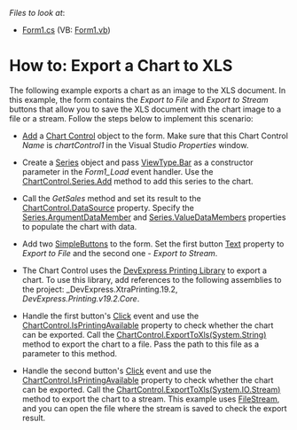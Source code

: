 <!-- default file list -->
*Files to look at*:

* [Form1.cs](./CS/Form1.cs) (VB: [Form1.vb](./VB/Form1.vb))
<!-- default file list end -->
# How to: Export a Chart to XLS

The following example exports a chart as an image to the XLS document. In this example, the form contains the _Export to File_ and _Export to Stream_ buttons that allow you to save the XLS document with the chart image to a file or a stream. Follow the steps below to implement this scenario:

* [Add](https://docs.devexpress.com/WindowsForms/2957/controls-and-libraries/chart-control/examples/general/how-to-add-a-chart-to-a-windows-forms-application) a [Chart Control](https://docs.devexpress.com/WindowsForms/DevExpress.XtraCharts.ChartControl) object to the form. Make sure that this Chart Control _Name_ is _chartControl1_ in the Visual Studio _Properties_ window. 

* Create a [Series](xref:DevExpress.XtraCharts.Series) object and pass [ViewType.Bar](xref:DevExpress.XtraCharts.ViewType.Bar) as a constructor parameter  in the _Form1_Load_ event handler. Use the [ChartControl.Series.Add](xref:DevExpress.XtraCharts.SeriesCollection.Add(DevExpress.XtraCharts.Series)) method to add this series to the chart.

* Call the _GetSales_ method and set its result to the [ChartControl.DataSource](xref:DevExpress.XtraCharts.ChartControl.DataSource) property. Specify the [Series.ArgumentDataMember](xref:DevExpress.XtraCharts.SeriesBase.ArgumentDataMember) and [Series.ValueDataMembers](xref:DevExpress.XtraCharts.SeriesBase.ValueDataMembers) properties to populate the chart with data.

* Add two [SimpleButtons](xref:DevExpress.XtraEditors.SimpleButton) to the form. Set the first button [Text](xref:DevExpress.XtraEditors.SimpleButton.Text) property to _Export to File_ and the second one - _Export to Stream_. 

* The Chart Control uses the [DevExpress Printing Library](xref:2079) to export a chart. To use this library, add references to the following assemblies to the project: _DevExpress.XtraPrinting.19.2, _DevExpress.Printing.v19.2.Core_.

* Handle the first button's [Click](https://docs.microsoft.com/en-us/dotnet/api/system.windows.forms.control.click?view=net-5.0) event and use the [ChartControl.IsPrintingAvailable](xref:DevExpress.XtraCharts.ChartControl.IsPrintingAvailable) property to check whether the chart can be exported. Call the [ChartControl.ExportToXls(System.String)](xref:DevExpress.XtraCharts.ChartControl.ExportToXls(System.String)) method to export the chart to a file. Pass the path to this file as a parameter to this method.

* Handle the second button's [Click](https://docs.microsoft.com/en-us/dotnet/api/system.windows.forms.control.click?view=net-5.0) event and use the [ChartControl.IsPrintingAvailable](xref:DevExpress.XtraCharts.ChartControl.IsPrintingAvailable) property to check whether the chart can be exported. Call the [ChartControl.ExportToXls(System.IO.Stream)](xref:DevExpress.XtraCharts.ChartControl.ExportToXls(System.IO.Stream)) method to export the chart to a stream. This example uses [FileStream](https://docs.microsoft.com/en-us/dotnet/api/system.io.filestream?view=net-5.0), and you can open the file where the stream is saved to check the export result.
